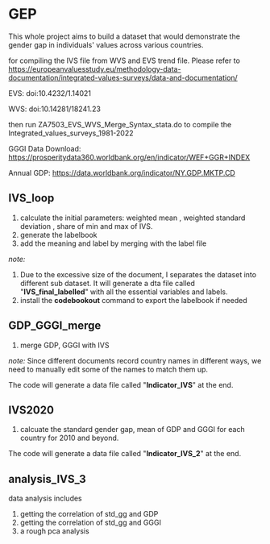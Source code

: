 # GEP
This whole project aims to build a dataset that would demonstrate the gender gap in individuals' values across various countries.

for compiling the IVS file from WVS and EVS trend file.
Please refer to https://europeanvaluesstudy.eu/methodology-data-documentation/integrated-values-surveys/data-and-documentation/ 

EVS: doi:10.4232/1.14021

WVS: doi:10.14281/18241.23

then run ZA7503_EVS_WVS_Merge_Syntax_stata.do to compile the Integrated_values_surveys_1981-2022

GGGI Data Download: https://prosperitydata360.worldbank.org/en/indicator/WEF+GGR+INDEX

Annual GDP: https://data.worldbank.org/indicator/NY.GDP.MKTP.CD


## IVS_loop
1. calculate the initial parameters: weighted mean , weighted standard deviation , share of min and max of IVS.
2. generate the labelbook
3. add the meaning and label by merging with the label file

*note:*
1. Due to the excessive size of the document, I separates the dataset into different sub dataset. It will generate a dta file called "**IVS_final_labelled**" with all the essential variables and labels.
2. install the  **codebookout** command to export the labelbook if needed


## GDP_GGGI_merge
1. merge GDP, GGGI with IVS

*note:*
Since different documents record country names in different ways, we need to manually edit some of the names to match them up. 

The code will generate a data file called "**Indicator_IVS**" at the end.

## IVS2020
1. calcuate the standard gender gap, mean of GDP and GGGI for each country for 2010 and beyond.

The code will generate a data file called "**Indicator_IVS_2**" at the end.

## analysis_IVS_3
data analysis includes
1. getting the correlation of std_gg and GDP
2. getting the correlation of std_gg and GGGI
3. a rough pca analysis
